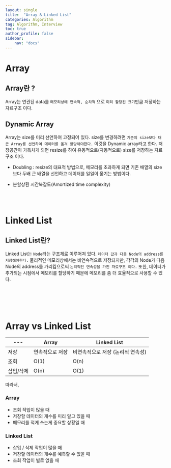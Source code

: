 ```yaml
---
layout: single
title:  "Array & Linked List"
categories: Algorithm
tag: Algorithm, Interview
toc: true
author_profile: false
sidebar:
    nav: "docs"
---
```



# Array

##  Array란 ?

Array는 연관된 data를 `메모리상에 연속적, 순차적` 으로 `미리 할당된 크기`만큼 저장하는 자료구조 이다.

## Dynamic Array

Array는 size를 미리 선언하여 고정되어 있다. size를 변경하려면 `기존의 size보다 더 큰 Array를 선언하여 데이터를 옮겨 할당해야한다.` 이것을 Dynamic array라고 한다. 저장공간이 가득차게 되면 resize를 하여 유동적으로(자동적으로) size를 저장하는 자료구조 이다.

- Doubling : resize의 대표적 방법으로, 메모리를 초과하게 되면 기존 배열의 size보다 두배 큰 배열을 선언하고 데이터를 일일이 옮기는 방법이다.

- 분할상환 시간복잡도(Amortized time complexity) 

<br/>
<br/>

# Linked List

## Linked List란?

Linked List는 `Node`라는 구조체로 이루어져 있다. `데이터 값과 다음 Node의 address를 저장해야한다.` 물리적인 메모리상에서는 비연속적으로 저장되지만, 각각의 Node가 다음 Node의 address를 가리킴으로써 `논리적인 연속성을 가진 자료구조 이다.` 
또한, 데이터가 추가되는 시점에서 메모리를 할당하기 때문에 메모리를 좀 더 효율적으로 사용할 수 있다.

<br/>
<br/>
<br/>
<br/>

# Array vs Linked List

|---| Array | Linked List |
|---|---|---|
| 저장 | 연속적으로 저장 | 비연속적으로 저장 (논리적 연속성) |
| 조회 | O(1) | O(n)
| 삽입/삭제| O(n) | O(1)

따라서, <br/>
### Array
- 조회 작업이 많을 때
- 저장할 데이터의 개수를 미리 알고 있을 때
- 메모리를 적게 쓰는게 중요할 상황일 때

### Linked List
- 삽입 / 삭제 작업이 많을 때
- 저장할 데이터의 개수를 예측할 수 없을 때
- 조회 작업이 별로 없을 때